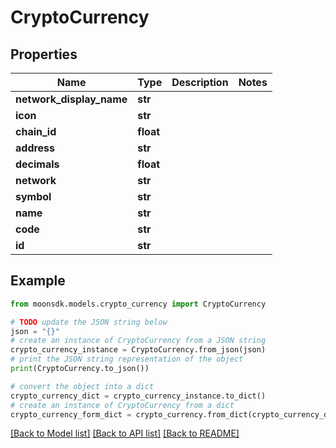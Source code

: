 # CryptoCurrency


## Properties

Name | Type | Description | Notes
------------ | ------------- | ------------- | -------------
**network_display_name** | **str** |  | 
**icon** | **str** |  | 
**chain_id** | **float** |  | 
**address** | **str** |  | 
**decimals** | **float** |  | 
**network** | **str** |  | 
**symbol** | **str** |  | 
**name** | **str** |  | 
**code** | **str** |  | 
**id** | **str** |  | 

## Example

```python
from moonsdk.models.crypto_currency import CryptoCurrency

# TODO update the JSON string below
json = "{}"
# create an instance of CryptoCurrency from a JSON string
crypto_currency_instance = CryptoCurrency.from_json(json)
# print the JSON string representation of the object
print(CryptoCurrency.to_json())

# convert the object into a dict
crypto_currency_dict = crypto_currency_instance.to_dict()
# create an instance of CryptoCurrency from a dict
crypto_currency_form_dict = crypto_currency.from_dict(crypto_currency_dict)
```
[[Back to Model list]](../README.md#documentation-for-models) [[Back to API list]](../README.md#documentation-for-api-endpoints) [[Back to README]](../README.md)


